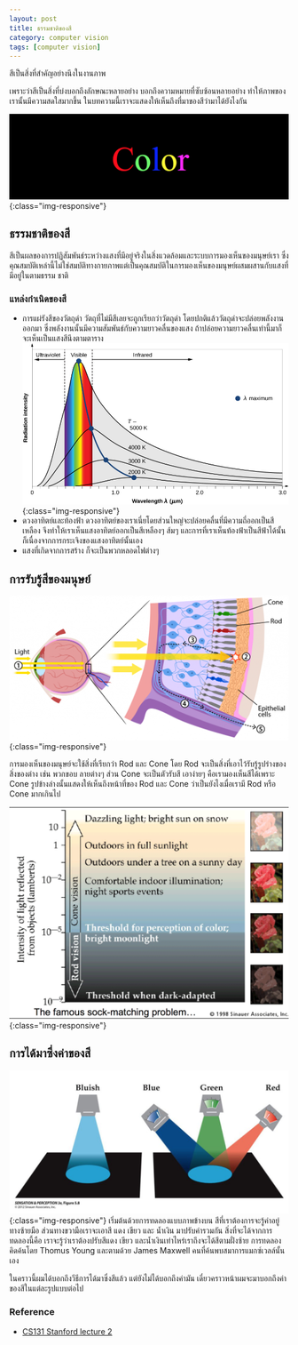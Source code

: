 ```yaml
---
layout: post
title: ธรรมชาติของสี
category: computer vision
tags: [computer vision]
---
```

สีเป็นสิ่งที่สำคัญอย่างนึงในงานภาพ

เพราะว่าสีเป็นสิ่งที่บ่งบอกถึงลักษณะหลายอย่าง
บอกถึงความหมายที่ซับซ้อนหลายอย่าง ทำให้ภาพของเรานั้นมีความสดใสมากขึ้น
ในบทความนี้เราจะแสดงให้เห็นถึงที่มาของสีว่ามาได้ยังไงกัน

![image-title-here](/assets/image_post/24-2-2018/color.png){:class="img-responsive"}
## ธรรมชาติของสี
สีเป็นผลของการปฏิสัมพันธ์ระหว่างแสงที่มีอยู่จริงในสิ่งแวดล้อมและระบบการมองเห็นของมนุษย์เรา
ซึ่งคุณสมบัติเหล่านี้ไม่ใช่สมบัติทางกายภาพแต่เป็นคุณสมบัติในการมองเห็นของมนุษย์ผสมผสานกับแสงที่มีอยู่ในตามธรรม
ชาติ

### แหล่งกำเนิดของสี
* การแผ่รังสีของวัตถุดำ
วัตถุที่ไม่มีสีเลยจะถูกเรียกว่าวัตถุดำ โดยปกติแล้ววัตถุดำจะปล่อยพลังงานออกมา ซึ่งพลังงานนั้นมีความสัมพันธ์กับความยาวคลื่นของแสง ถ้าปล่อยความยาวคลื่นเท่านี้มาก็จะเห็นเป็นแสงสีนึงตามตาราง
![image-title-here](/assets/image_post/24-2-2018/black.jpg){:class="img-responsive"}
* ดวงอาทิตย์และท้องฟ้า
ดวงอาทิตย์ของเราเนี่ยโดยส่วนใหญ่จะปล่อยคลื่นที่มีความถี่ออกเป็นสีเหลือง จึงทำให้เราเห็นแสงอาทิตย์ออกเป็นสีเหลืองๆ ส้มๆ และการที่เราเห็นท้องฟ้าเป็นสีฟ้าได้นั้นก็เนื่องจากการกระเจิงของแสงอาทิตย์นั้นเอง
* แสงที่เกิดจากการสร้าง
ก็จะเป็นพวกหลอดไฟต่างๆ

## การรับรู้สีของมนุษย์
![image-title-here](/assets/image_post/24-2-2018/eye.png){:class="img-responsive"}

การมองเห็นของมนุษย์จะใช้สิ่งที่เรียกว่า Rod และ Cone โดย Rod จะเป็นสิ่งที่เอาไว้รับรู้รูปร่างของสิ่งของต่าง เช่น พวกขอบ ลายต่างๆ ส่วน Cone จะเป็นตัวรับสี เอาง่ายๆ คือเรามองเห็นสีได้เพราะ Cone รูปข้างล่างนั้นแสดงให้เห็นถึงหน้าที่ของ Rod และ Cone ว่าเป็นยังไงเมื่อเรามี Rod หรือ Cone มากเกินไป

![image-title-here](/assets/image_post/24-2-2018/rd.png){:class="img-responsive"}

## การได้มาซึ่งค่าของสี
![image-title-here](/assets/image_post/24-2-2018/tri.png){:class="img-responsive"}
เริ่มต้นด้วยการทดลองแบบภาพข้างบน สีที่เราต้องการจะรู้ค่าอยู่ทางซ้ายมือ ส่วนทางขวามือเราจะเอาสี แดง เขียว และ
น้ำเงิน มาปรับค่ารวมกัน สิ่งที่จะได้จากการทดลองนี้คือ เราจะรู้ว่าเราต้องปรับสีแดง เขียว
และน้ำเงินเท่าไหร่เราถึงจะได้สีตามฝั่งซ้าย การทดลองคิดค้นโดย Thomus Young และตามด้วย James Maxwell คนที่ค้นพบสมาการแมกซ์เวลล์นั้นเอง

ในคราวนี้ผมได้บอกถึงวีธีการได้มาซึ่งสีแล้ว แต่ยังไม่ได้บอกถึงค่ามัน เดี๋ยวคราวหน้าผมจะมาบอกถึงค่าของสีในแต่ละรูปแบบต่อไป

### Reference
* [CS131 Stanford lecture 2](http://vision.stanford.edu/teaching/cs131_fall1718/files/02_color.pdf)
